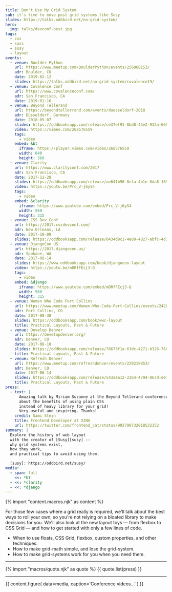 ```yaml
---
title: Don't Use My Grid System
sub: it's time to move past grid systems like Susy
slides: https://talks.oddbird.net/no-grid-system/
hero:
  img: talks/devconf-best.jpg
tags:
  - css
  - sass
  - susy
  - layout
events:
  - venue: Boulder Python
    url: https://www.meetup.com/BoulderPython/events/256868153/
    adr: Boulder, CO
    date: 2019-02-12
    slides: https://talks.oddbird.net/no-grid-system/covalence19/
  - venue: Covalence Conf
    url: https://www.covalenceconf.com/
    adr: San Francisco, CA
    date: 2019-01-16
  - venue: Beyond Tellerand
    url: https://beyondtellerrand.com/events/duesseldorf-2018
    adr: Düsseldorf, Germany
    date: 2018-05-07
    slides: https://oddbooksapp.com/release/ce37ef91-8bd8-43e2-932a-66931b4b25ce
    video: https://vimeo.com/268576559
    tags:
      - video
    embed: &bt
      iframe: https://player.vimeo.com/video/268576559
      width: 640
      height: 360
  - venue: Clarity
    url: https://www.clarityconf.com/2017
    adr: San Francisco, CA
    date: 2017-11-28
    slides: https://oddbooksapp.com/release/ae641b90-8efa-4b1e-8da8-16940edf420d
    video: https://youtu.be/Prc_V-j6yS4
    tags:
      - video
    embed: &clarity
      iframe: https://www.youtube.com/embed/Prc_V-j6yS4
      width: 560
      height: 315
  - venue: CSS Dev Conf
    url: https://2017.cssdevconf.com/
    adr: New Orleans, LA
    date: 2017-10-09
    slides: https://oddbooksapp.com/release/0434d9c1-4e89-4827-abfc-4d3942fa305d
  - venue: DjangoCon US
    url: https://2017.djangocon.us/
    adr: Spokane, WA
    date: 2017-08-14
    slides: https://www.oddbooksapp.com/book/djangocon-layout
    video: https://youtu.be/mDRfFEcj3-Q
    tags:
      - video
    embed: &django
      iframe: https://www.youtube.com/embed/mDRfFEcj3-Q
      width: 560
      height: 315
  - venue: Women Who Code Fort Collins
    url: https://www.meetup.com/Women-Who-Code-Fort-Collins/events/242033627/
    adr: Fort Collins, CO
    date: 2017-08-30
    slides: https://oddbooksapp.com/book/wwc-layout
    title: Practical Layouts, Past & Future
  - venue: Develop Denver
    url: https://developdenver.org/
    adr: Denver, CO
    date: 2017-08-10
    slides: https://oddbooksapp.com/release/76673f1e-63dc-4271-b326-76047288a10d
    title: Practical Layouts, Past & Future
  - venue: Refresh Denver
    url: https://www.meetup.com/refreshdenver/events/239219853/
    adr: Denver, CO
    date: 2017-06-14
    slides: https://oddbooksapp.com/release/543aea12-2264-4794-867d-d01fbf3a79c9
    title: Practical Layouts, Past & Future
press:
  - text: |
      Amazing talk by Miriam Suzanne at the Beyond Tellerand conference
      about the benefits of using plain CSS
      instead of heavy library for your grid!
      Very useful and inspiring. Thanks!
    credit: Sami Stein
    title: Frontend Developer at XING
    url: https://twitter.com/frontend_cat/status/993799732018532352
summary: |
  Explore the history of web layout
  with the creator of [Susy][susy] --
  why grid systems exist,
  how they work,
  and practical tips to avoid using them.

  [susy]: https://oddbird.net/susy/
media:
  - span: full
    <<: *bt
  - <<: *clarity
  - <<: *django
---
```


{% import "content.macros.njk" as content %}

For those few cases where a grid really is required,
we'll talk about the best ways to roll your own,
so you're not relying on a bloated library to make decisions for you.
We'll also look at the new layout toys —
from flexbox to CSS Grid —
and how to get started with only a few lines of code.

- When to use floats, CSS Grid, flexbox, custom properties, and other techniques.
- How to make grid-math simple, and lose the grid-system.
- How to make grid-systems work for you when you need them.

------

{% import "macros/quote.njk" as quote %}
{{ quote.list(press) }}

------

{{ content.figure(
  data=media,
  caption='Conference videos…'
) }}

